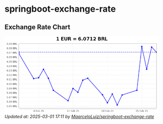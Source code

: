 # springboot-exchange-rate

<!-- EXCHANGE-RATE-START -->
## Exchange Rate Chart

![Exchange Rate Chart](charts/chart.png)*Updated at: 2025-03-01 17:11 by [MaarceloLuiz/springboot-exchange-rate](https://github.com/MaarceloLuiz/springboot-exchange-rate)*


<!-- EXCHANGE-RATE-END -->